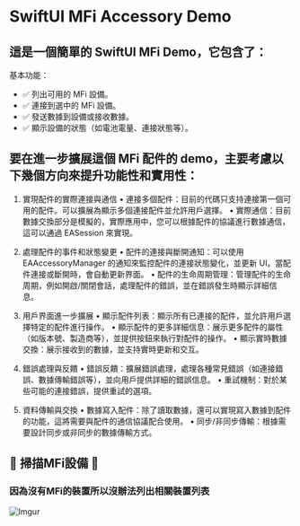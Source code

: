 # SwiftUI MFi Accessory Demo
## 這是一個簡單的 SwiftUI MFi Demo，它包含了：
基本功能：
- ✅ 列出可用的 MFi 設備。
- ✅ 連接到選中的 MFi 設備。
- ✅ 發送數據到設備或接收數據。
- ✅ 顯示設備的狀態（如電池電量、連接狀態等）。

## 要在進一步擴展這個 MFi 配件的 demo，主要考慮以下幾個方向來提升功能性和實用性：

1. 實現配件的實際連接與通信
	•	連接多個配件：目前的代碼只支持連接第一個可用的配件。可以擴展為顯示多個連接配件並允許用戶選擇。
	•	實際通信：目前數據交換部分是模擬的，實際應用中，您可以根據配件的協議進行數據通信，這可以通過 EASession 來實現。

2. 處理配件的事件和狀態變更
	•	配件的連接與斷開通知：可以使用 EAAccessoryManager 的通知來監控配件的連接狀態變化，並更新 UI。當配件連接或斷開時，會自動更新界面。
	•	配件的生命周期管理：管理配件的生命周期，例如開啟/關閉會話，處理配件的錯誤，並在錯誤發生時顯示詳細信息。

3. 用戶界面進一步擴展
	•	顯示配件列表：顯示所有已連接的配件，並允許用戶選擇特定的配件進行操作。
	•	顯示配件的更多詳細信息：展示更多配件的屬性（如版本號、製造商等），並提供按鈕來執行對配件的操作。
	•	顯示實時數據交換：展示接收到的數據，並支持實時更新和交互。

4. 錯誤處理與反饋
	•	錯誤反饋：擴展錯誤處理，處理各種常見錯誤（如連接錯誤、數據傳輸錯誤等），並向用戶提供詳細的錯誤信息。
	•	重試機制：對於某些可能的連接錯誤，提供重試的選項。

5. 資料傳輸與交換
	•	數據寫入配件：除了讀取數據，還可以實現寫入數據到配件的功能，這將需要與配件的通信協議配合使用。
	•	同步/非同步傳輸：根據需要設計同步或非同步的數據傳輸方式。

## 📶 掃描MFi設備 📶 
### 因為沒有MFi的裝置所以沒辦法列出相關裝置列表
![Imgur](https://imgur.com/J7a2gGo.png)
